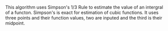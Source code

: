This algorithm uses Simpson's 1/3 Rule to estimate the value of an intergral of a functon. Simpson's is exact for estimation of cubic functions. It uses three points and their function values, two are inputed and the third is their midpoint. 

